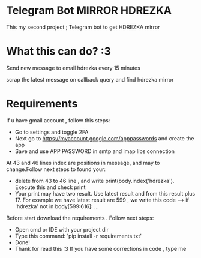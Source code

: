 ﻿# Telegram Bot MIRROR HDREZKA 

This my second project ; Telegram bot to get HDREZKA mirror

# What this can do? :3
Send new message to email hdrezka every 15 minutes

scrap the latest message on callback query and find hdrezka mirror

# Requirements
If u have gmail account , follow this steps:

- Go to settings and toggle 2FA
- Next go to https://myaccount.google.com/apppasswords and create the app
- Save and use APP PASSWORD in smtp and imap libs connection

 At 43 and 46 lines index are positions in message, and may to change.Follow next steps to found your:

- delete from 43 to 46 line , and write print(body.index('hdrezka'). Execute this and check print
- Your print may have two result. Use latest result and from this result plus 17. For example we have latest result are 599 , we write this code --> if 'hdrezka' not in body[599:616]: ...

Before start download the requirements . Follow next steps:

- Open cmd or IDE with your project dir
- Type this command: 'pip install -r requirements.txt'
- Done!
- Thank for read this :3 If you have some corrections in code , type me
